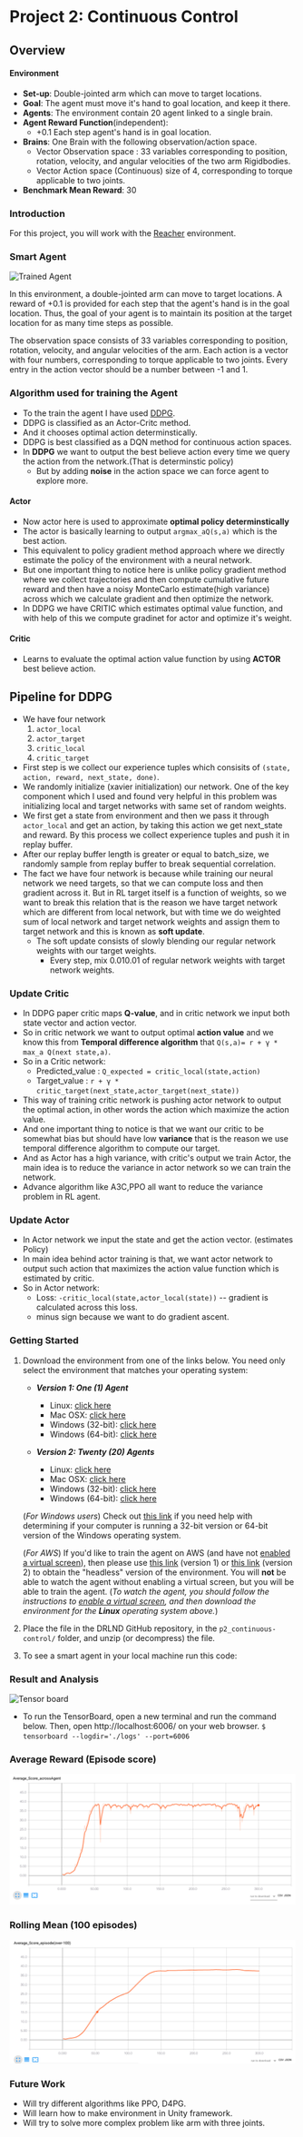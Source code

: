 [//]: # (Image References)

[image1]: https://github.com/unnat5/deep-reinforcement-learning/blob/master/p2_continuous-control/images/tensorboard_p2Continuous.gif "Tensor board"
[image2]: https://github.com/unnat5/deep-reinforcement-learning/blob/master/p2_continuous-control/images/smart_agent.gif "Trained Agent"
[image3]: https://github.com/unnat5/deep-reinforcement-learning/blob/master/p2_continuous-control/images/avg_agent.png "reward_agent"
[image4]: https://github.com/unnat5/deep-reinforcement-learning/blob/master/p2_continuous-control/images/avg_rolling(100).png "rolling_mean"


# Project 2: Continuous Control

## Overview
#### Environment
* __Set-up__: Double-jointed arm which can move to target locations.
* __Goal__: The agent must move it's hand  to goal location, and keep it there.
* __Agents__: The environment contain 20 agent linked to a single brain.
* __Agent Reward Function__(independent):
    *  +0.1 Each step agent's hand is in goal location.
* __Brains__: One Brain with the following observation/action space.
    * Vector Observation space : 33 variables corresponding to position, rotation, velocity, and angular velocities of the two arm Rigidbodies.
    * Vector Action space (Continuous) size of 4, corresponding to torque applicable to two joints.
* __Benchmark Mean Reward__: 30

### Introduction

For this project, you will work with the [Reacher](https://github.com/Unity-Technologies/ml-agents/blob/master/docs/Learning-Environment-Examples.md#reacher) environment.

### Smart Agent
![Trained Agent][image1]

In this environment, a double-jointed arm can move to target locations. A reward of +0.1 is provided for each step that the agent's hand is in the goal location. Thus, the goal of your agent is to maintain its position at the target location for as many time steps as possible.

The observation space consists of 33 variables corresponding to position, rotation, velocity, and angular velocities of the arm. Each action is a vector with four numbers, corresponding to torque applicable to two joints. Every entry in the action vector should be a number between -1 and 1.

### Algorithm used for training the Agent
* To the train the agent I have used [DDPG](https://arxiv.org/pdf/1509.02971.pdf).
* DDPG is classified as an Actor-Critc method.
* And it chooses optimal action determinstically.
* DDPG is best classified as a DQN method for continuous action spaces. 
* In **DDPG** we want to output the best believe action every time we query the action from the network.(That is determinstic policy)
    * But by adding __noise__ in the action space we can force agent to explore more.


#### Actor
* Now actor here is used to approximate **optimal policy determinstically**
* The actor is basically learning to output `argmax_aQ(s,a)` which is the best action.
* This equivalent to policy gradient method approach where we directly estimate the policy of the environment with a neural network.
* But one important thing to notice here is unlike policy gradient method where we collect trajectories and then compute cumulative future reward and then have a noisy MonteCarlo estimate(high variance) across which we calculate gradient and then optimize the network.
* In DDPG we have CRITIC which estimates optimal value function, and with help of this we compute gradinet for actor and optimize it's weight. 

#### Critic
* Learns to evaluate the optimal action value function by using **ACTOR** best believe action.

## Pipeline for DDPG
* We have four network
    1. `actor_local`
    2. `actor_target`
    3. `critic_local`
    4. `critic_target`
* First step is we collect our experience tuples which consisits of `(state, action, reward, next_state, done)`.
* We randomly initialize (xavier initialization) our network. One of the key component which I used and found very helpful in this problem was initializing local and target networks with same set of random weights.
* We first get a state from environment and then we pass it through `actor_local` and get an action, by taking this action we get next_state and reward. By this process we collect experience tuples and push it in replay buffer.
* After our replay buffer length is greater or equal to batch_size, we randomly sample from replay buffer to break sequential correlation.
* The fact we have four network is because while training our neural network we need targets, so that we can compute loss and then gradient across it. But in RL target itself is a function of weights, so we want to break this relation that is the reason we have target network which are different from local network, but with time we do weighted sum of local network and target network weights and assign them to target network and this is known as **soft update**.
    * The soft update consists of slowly blending our regular network weights with our target weights.
        * Every step, mix  0.010.01  of regular network weights with target network weights.
### Update Critic
* In DDPG paper critic maps **Q-value**, and in critic network we input both state vector and action vector.
* So in critic network we want to output optimal **action value** and we know this from **Temporal difference algorithm** that `Q(s,a)= r + γ * max_a Q(next state,a)`.
* So in a Critic network:
    * Predicted_value : ` Q_expected = critic_local(state,action) `
    * Target_value : `r + γ * critic_target(next_state,actor_target(next_state))`
* This way of training critic network is pushing actor network to output the optimal action, in other words the action which maximize the action value.
* And one important thing to notice is that we want our critic to be somewhat bias but should have low **variance** that is the reason we use temporal difference algorithm to compute our target.
* And as Actor has a high variance, with critic's output we train Actor, the main idea is to reduce the variance in actor network so we can train the network.
* Advance algorithm like A3C,PPO all want to reduce the variance problem in RL agent.
### Update Actor
* In Actor network we input the state and get the action vector. (estimates Policy)
* In main idea behind actor training is that, we want actor network to output such action that maximizes the action value function which is estimated by critic.
* So in Actor network:
    * Loss: `-critic_local(state,actor_local(state))` -- gradient is calculated across this loss.
    * minus sign because we want to do gradient ascent.


### Getting Started

1. Download the environment from one of the links below.  You need only select the environment that matches your operating system:

    - **_Version 1: One (1) Agent_**
        - Linux: [click here](https://s3-us-west-1.amazonaws.com/udacity-drlnd/P2/Reacher/one_agent/Reacher_Linux.zip)
        - Mac OSX: [click here](https://s3-us-west-1.amazonaws.com/udacity-drlnd/P2/Reacher/one_agent/Reacher.app.zip)
        - Windows (32-bit): [click here](https://s3-us-west-1.amazonaws.com/udacity-drlnd/P2/Reacher/one_agent/Reacher_Windows_x86.zip)
        - Windows (64-bit): [click here](https://s3-us-west-1.amazonaws.com/udacity-drlnd/P2/Reacher/one_agent/Reacher_Windows_x86_64.zip)

    - **_Version 2: Twenty (20) Agents_**
        - Linux: [click here](https://s3-us-west-1.amazonaws.com/udacity-drlnd/P2/Reacher/Reacher_Linux.zip)
        - Mac OSX: [click here](https://s3-us-west-1.amazonaws.com/udacity-drlnd/P2/Reacher/Reacher.app.zip)
        - Windows (32-bit): [click here](https://s3-us-west-1.amazonaws.com/udacity-drlnd/P2/Reacher/Reacher_Windows_x86.zip)
        - Windows (64-bit): [click here](https://s3-us-west-1.amazonaws.com/udacity-drlnd/P2/Reacher/Reacher_Windows_x86_64.zip)
    
    (_For Windows users_) Check out [this link](https://support.microsoft.com/en-us/help/827218/how-to-determine-whether-a-computer-is-running-a-32-bit-version-or-64) if you need help with determining if your computer is running a 32-bit version or 64-bit version of the Windows operating system.

    (_For AWS_) If you'd like to train the agent on AWS (and have not [enabled a virtual screen](https://github.com/Unity-Technologies/ml-agents/blob/master/docs/Training-on-Amazon-Web-Service.md)), then please use [this link](https://s3-us-west-1.amazonaws.com/udacity-drlnd/P2/Reacher/one_agent/Reacher_Linux_NoVis.zip) (version 1) or [this link](https://s3-us-west-1.amazonaws.com/udacity-drlnd/P2/Reacher/Reacher_Linux_NoVis.zip) (version 2) to obtain the "headless" version of the environment.  You will **not** be able to watch the agent without enabling a virtual screen, but you will be able to train the agent.  (_To watch the agent, you should follow the instructions to [enable a virtual screen](https://github.com/Unity-Technologies/ml-agents/blob/master/docs/Training-on-Amazon-Web-Service.md), and then download the environment for the **Linux** operating system above._)

2. Place the file in the DRLND GitHub repository, in the `p2_continuous-control/` folder, and unzip (or decompress) the file. 

3. To see a smart agent in your local machine run this code:
    


### Result and Analysis 
![Tensor board][image1]
* To run the TensorBoard, open a new terminal and run the command below. Then, open http://localhost:6006/ on your web browser.
`$ tensorboard --logdir='./logs' --port=6006`
### Average Reward (Episode score)
![reward_agent][image3]
### Rolling Mean (100 episodes)
![rolling_mean][image4]


### Future Work
* Will try different algorithms like PPO, D4PG.
* Will learn how to make environment in Unity framework.
* Will try to solve more complex problem like arm with three joints.

